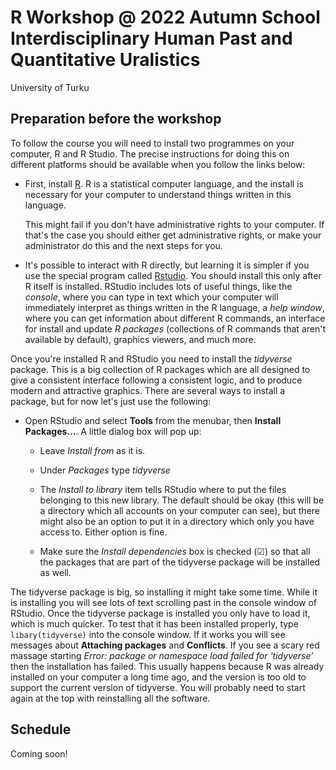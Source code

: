 # R Workshop @ 2022 Autumn School Interdisciplinary Human Past and Quantitative Uralistics

University of Turku 

## Preparation before the workshop

To follow the course you will need to install two programmes on your computer, R and R Studio. The precise instructions for doing this on different platforms should be available when you follow the links below:

- First, install [R](https://cloud.r-project.org/). R is a statistical computer language, and the install is necessary for your computer to understand things written in this language. 
  
  This might fail if you don't have administrative rights to your computer. If that's the case you should either get administrative rights, or make your administrator do this and the next steps for you.

- It's possible to interact with R directly, but learning it is simpler if you use the special program called [Rstudio](https://www.rstudio.com/products/rstudio/download/#download). You should install this only after R itself is installed. RStudio includes lots of useful things, like the *console*, where you can type in text which your computer will immediately interpret as things written in the R language, a *help window*, where you can get information about different R commands, an interface for install and update *R packages* (collections of R commands that aren't available by default), graphics viewers, and much more.

Once you're installed R and RStudio you need to install the *tidyverse* package. This is a big collection of R packages which are all designed to give a consistent interface following a consistent logic, and to produce modern and attractive graphics. There are several ways to install a package, but for now let's just use the following:

- Open RStudio and select **Tools** from the menubar, then **Install 
  Packages...**. A little dialog box will pop up:

  * Leave *Install from* as it is.
  
  * Under *Packages* type *tidyverse*
  
  * The *Install to library* item tells RStudio where to put the files belonging to this new library. The default should be okay (this will be a directory which all accounts on your computer can see), but there might also be an option to put it in a directory which only you have access to. Either option is fine. 

  * Make sure the *Install dependencies* box is checked (☑︎) so that all the packages that are part of the tidyverse package will be installed as well.

The tidyverse package is big, so installing it might take some time. While it is installing you will see lots of text scrolling past in the console window of RStudio. Once the tidyverse package is installed you only have to load it, which is much quicker. To test that it has been installed properly, type `libary(tidyverse)` into the console window. If it works you will see messages about **Attaching packages** and **Conflicts**. If you see a scary red massage starting *Error: package or namespace load failed for ‘tidyverse’* then the installation has failed. This usually happens because R was already installed on your computer a long time ago, and the version is too old to support the current version of tidyverse. You will probably need to start again at the top with reinstalling all the software.

## Schedule

Coming soon!
